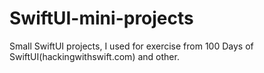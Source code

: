 # SwiftUI-mini-projects
Small SwiftUI projects, I used for exercise from 100 Days of SwiftUI(hackingwithswift.com) and other.
